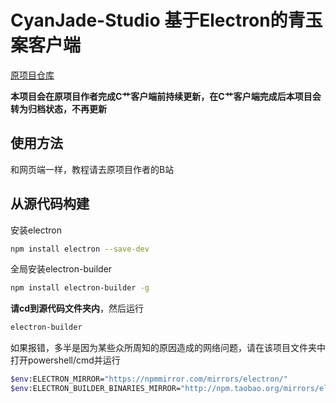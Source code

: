 # CyanJade-Studio 基于Electron的青玉案客户端

[原项目仓库](https://github.com/Lazenander/CyanJade-Studio-Online.git)

**本项目会在原项目作者完成C艹客户端前持续更新，在C艹客户端完成后本项目会转为归档状态，不再更新**

## 使用方法

和网页端一样，教程请去原项目作者的B站

## 从源代码构建

安装electron

```bash
npm install electron --save-dev
```

全局安装electron-builder

```bash
npm install electron-builder -g
```

**请cd到源代码文件夹内**，然后运行

```bash
electron-builder
```

如果报错，多半是因为某些众所周知的原因造成的网络问题，请在该项目文件夹中打开powershell/cmd并运行

```bash
$env:ELECTRON_MIRROR="https://npmmirror.com/mirrors/electron/"
$env:ELECTRON_BUILDER_BINARIES_MIRROR="http://npm.taobao.org/mirrors/electron-builder-binaries/"
```
